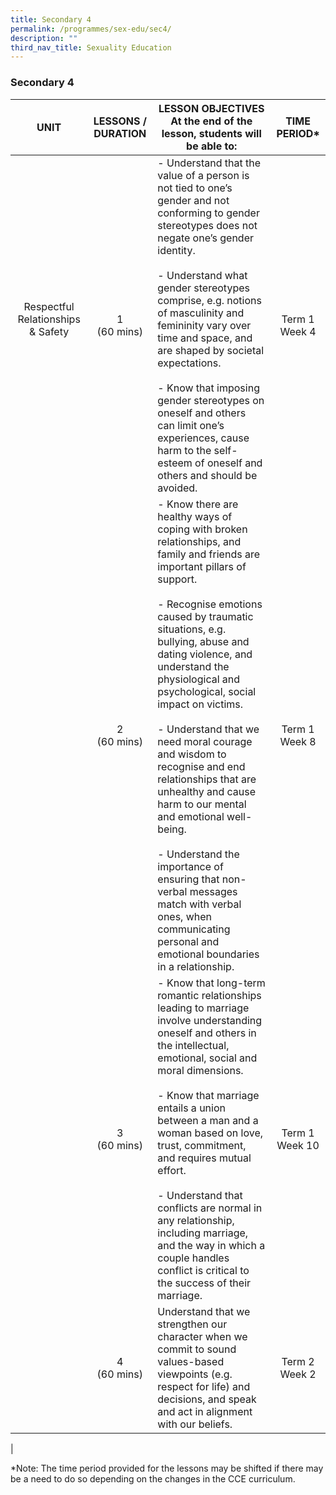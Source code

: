 ```yaml
---
title: Secondary 4
permalink: /programmes/sex-edu/sec4/
description: ""
third_nav_title: Sexuality Education
---
```

### **Secondary 4**

| UNIT | LESSONS / DURATION | LESSON OBJECTIVES<br>At the end of the lesson, students will be able to: | TIME PERIOD* |
|:---:|:---:|---|:---:|
| Respectful Relationships & Safety<br> <br>  | 1<br>(60 mins) | - Understand that the value of a person is not tied to one’s gender and not conforming to gender stereotypes does not negate one’s gender identity. <br><br>- Understand what gender stereotypes comprise, e.g. notions of masculinity and femininity vary over time and space, and are shaped by societal expectations. <br><br>- Know that imposing gender stereotypes on oneself and others can limit one’s experiences, cause harm to the self-esteem of oneself and others and should be avoided.  | Term 1 Week 4 |
|  | 2<br>(60 mins) | - Know there are healthy ways of coping with broken relationships, and family and friends are important pillars of support. <br><br>- Recognise emotions caused by traumatic situations, e.g. bullying, abuse and dating violence, and understand the physiological and psychological, social impact on victims. <br><br>- Understand that we need moral courage and wisdom to recognise and end relationships that are unhealthy and cause harm to our mental and emotional well-being. <br><br>- Understand the importance of ensuring that non-verbal messages match with verbal ones, when communicating personal and emotional boundaries in a relationship.  | Term 1 Week 8 |
|  | 3<br>(60 mins) | - Know that long-term romantic relationships leading to marriage involve understanding oneself and others in the intellectual, emotional, social and moral dimensions. <br><br>- Know that marriage entails a union between a man and a woman based on love, trust, commitment, and requires mutual effort. <br><br>- Understand that conflicts are normal in any relationship, including marriage, and the way in which a couple handles conflict is critical to the success of their marriage.  | Term 1 Week 10 |
|  | 4<br>(60 mins) |  Understand that we strengthen our character when we commit to sound values-based viewpoints (e.g. respect for life) and decisions, and speak and act in alignment with our beliefs. | Term 2 Week 2 |
|

\*Note: The time period provided for the lessons may be shifted if there may be a need to do so depending on the changes in the CCE curriculum.